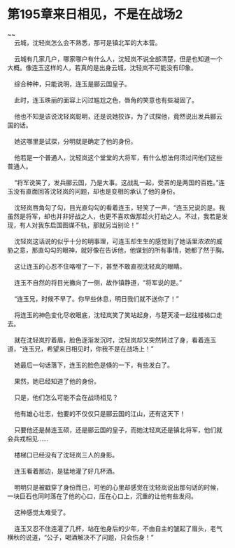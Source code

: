 # 第195章来日相见，不是在战场2
~~<br>&nbsp;&nbsp;&nbsp;&nbsp;云城，沈轻岚怎么会不熟悉，那可是镇北军的大本营。<br><br>&nbsp;&nbsp;&nbsp;&nbsp;云城有几家几户，哪家哪户有什么人，沈轻岚不说全部清楚，但是也知道一个大概。像连玉这样的人，若真的是出身云城，沈轻岚不可能没有印象。<br><br>&nbsp;&nbsp;&nbsp;&nbsp;综合种种，只能说明，连玉是郦云国皇子。<br><br>&nbsp;&nbsp;&nbsp;&nbsp;此时，连玉昳丽的面容上闪过尴尬之色，唇角的笑意也有些凝固了。<br><br>&nbsp;&nbsp;&nbsp;&nbsp;他也不知是该说沈轻岚聪明，还是说她狡诈，为了试探他，竟然说出发兵郦云国的话。<br><br>&nbsp;&nbsp;&nbsp;&nbsp;她这哪里是试探，分明就是确定了他的身份。<br><br>&nbsp;&nbsp;&nbsp;&nbsp;他若是一个普通人，沈轻岚这个堂堂的大将军，有什么想法何须过问他们这些普通人。<br><br>&nbsp;&nbsp;&nbsp;&nbsp;“将军说笑了，发兵郦云国，乃是大事。这战乱一起，受苦的是两国的百姓。”连玉没有直面回答沈轻岚的问题，却也是变相的承认了他的身份。<br><br>&nbsp;&nbsp;&nbsp;&nbsp;沈轻岚唇角勾了勾，目光直勾勾的看着连玉，轻笑了一声，“连玉兄说的是。我虽然是将军，却也并非好战之人，也更不喜欢做那趁火打劫之人。不过，我若是发现，有人对我东启国图谋不轨，那就另当别论！”<br><br>&nbsp;&nbsp;&nbsp;&nbsp;沈轻岚这话说的似乎十分的明事理，可连玉却生生的感觉到了她话里浓浓的威胁之意，那直勾勾的眼神，就好像在告诉他，他谋划的所有事情，她都了然于胸。<br><br>&nbsp;&nbsp;&nbsp;&nbsp;这让连玉的心忍不住咯噔了一下，甚至不敢直视沈轻岚的眼睛。<br><br>&nbsp;&nbsp;&nbsp;&nbsp;连玉不自然的将目光撇向了一侧，故作镇静道，“将军说的是。”<br><br>&nbsp;&nbsp;&nbsp;&nbsp;“连玉兄，时候不早了。你早些休息，明日我们就不送你了！”<br><br>&nbsp;&nbsp;&nbsp;&nbsp;将连玉的神色变化尽收眼底，沈轻岚笑了笑站起身，与楚天凌一起往楼梯口走去。<br><br>&nbsp;&nbsp;&nbsp;&nbsp;就在沈轻岚拧着眉，脸色逐渐发沉时，沈轻岚却又突然转过了身，看着连玉道，“连玉兄，希望来日相见时，你我不是在战场上！”<br><br>&nbsp;&nbsp;&nbsp;&nbsp;她最后一句话落下，连玉的脸色是倏的一下，有些发白了。<br><br>&nbsp;&nbsp;&nbsp;&nbsp;果然，她已经知道了他的身份。<br><br>&nbsp;&nbsp;&nbsp;&nbsp;只是，他们怎么可能不会在战场相见？<br><br>&nbsp;&nbsp;&nbsp;&nbsp;他有雄心壮志，他要的不仅仅只是郦云国的江山，还有这天下！<br><br>&nbsp;&nbsp;&nbsp;&nbsp;只要他还是赫连玉硕，还是郦云国的皇子，而她沈轻岚还是镇北将军，他们就会兵戎相见……<br><br>&nbsp;&nbsp;&nbsp;&nbsp;楼梯口已经没有了沈轻岚三人的身影。<br><br>&nbsp;&nbsp;&nbsp;&nbsp;连玉看着那边，是猛地灌了好几杯酒。<br><br>&nbsp;&nbsp;&nbsp;&nbsp;明明只是被戳穿了身份而已，可他的心里却感觉在沈轻岚说出那句话的时候，一块巨石也同时落在了他的心口，压在心口上，沉重的让他有些发闷。<br><br>&nbsp;&nbsp;&nbsp;&nbsp;这种感觉太难受了。<br><br>&nbsp;&nbsp;&nbsp;&nbsp;连玉又忍不住连灌了几杯，站在他身后的少年，不由自主的皱起了眉头，老气横秋的说道，“公子，喝酒解决不了问题，只会伤身！”<br><br>
                    

<script>_fwqdsqadxfw()</script>
<div><script>_dfwf1dw();</script></div>
<div><script>_dfwf1agdw();</script></div>
                
